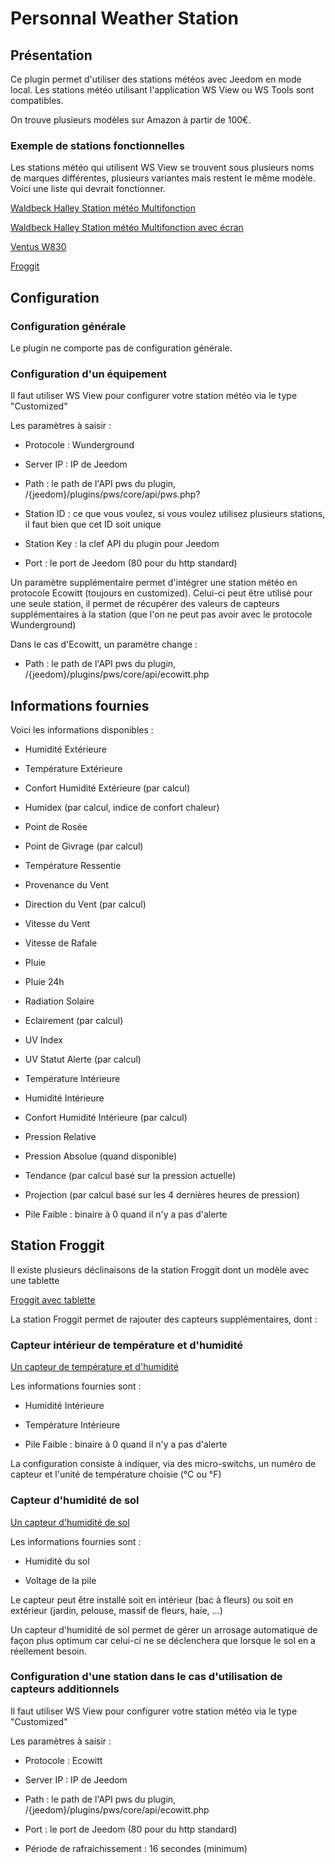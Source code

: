 # Personnal Weather Station

## Présentation

Ce plugin permet d'utiliser des stations météos avec Jeedom en mode local. Les stations météo utilisant l'application WS View ou WS Tools sont compatibles.

On trouve plusieurs modèles sur Amazon à partir de 100€.

### Exemple de stations fonctionnelles

Les stations météo qui utilisent WS View se trouvent sous plusieurs noms de marques différentes, plusieurs variantes mais restent le même modèle. Voici une liste qui devrait fonctionner.

[Waldbeck Halley Station météo Multifonction](https://amzn.to/3924BKr)

[Waldbeck Halley Station météo Multifonction avec écran](https://amzn.to/392592X)

[Ventus W830](https://amzn.to/2wacIWU)

[Froggit](https://www.amazon.fr/Froggit-DP1500-Station-syst%C3%A8me-Centre/dp/B07YDG97XF/ref=sr_1_35?)

## Configuration

### Configuration générale

Le plugin ne comporte pas de configuration générale.

### Configuration d'un équipement

Il faut utiliser WS View pour configurer votre station météo via le type "Customized"

Les paramètres à saisir :

* Protocole : Wunderground

* Server IP : IP de Jeedom

* Path : le path de l'API pws du plugin, /{jeedom}/plugins/pws/core/api/pws.php?

* Station ID : ce que vous voulez, si vous voulez utilisez plusieurs stations, il faut bien que cet ID soit unique

* Station Key : la clef API du plugin pour Jeedom

* Port : le port de Jeedom (80 pour du http standard)

Un paramètre supplémentaire permet d'intégrer une station météo en protocole Ecowitt (toujours en customized). Celui-ci peut être utilisé pour une seule station, il permet de récupérer des valeurs de capteurs supplémentaires à la station (que l'on ne peut pas avoir avec le protocole Wunderground)

Dans le cas d'Ecowitt, un paramètre change :

* Path : le path de l'API pws du plugin, /{jeedom}/plugins/pws/core/api/ecowitt.php

## Informations fournies

Voici les informations disponibles :

* Humidité Extérieure

* Température Extérieure

* Confort Humidité Extérieure (par calcul)

* Humidex (par calcul, indice de confort chaleur)

* Point de Rosée

* Point de Givrage (par calcul)

* Température Ressentie

* Provenance du Vent

* Direction du Vent (par calcul)

* Vitesse du Vent

* Vitesse de Rafale

* Pluie

* Pluie 24h

* Radiation Solaire

* Eclairement (par calcul)

* UV Index

* UV Statut Alerte (par calcul)

* Température Intérieure

* Humidité Intérieure

* Confort Humidité Intérieure (par calcul)

* Pression Relative

* Pression Absolue (quand disponible)

* Tendance (par calcul basé sur la pression actuelle)

* Projection (par calcul basé sur les 4 dernières heures de pression)

* Pile Faible : binaire à 0 quand il n'y a pas d'alerte

## Station Froggit

Il existe plusieurs déclinaisons de la station Froggit dont un modèle avec une tablette

[Froggit avec tablette](https://www.amazon.fr/Froggit-HP1000SE-Internet-Station-Serveur/dp/B07ZJK8644/ref=sr_1_2?)

La station Froggit permet de rajouter des capteurs supplémentaires, dont :

### Capteur intérieur de température et d'humidité 

[Un capteur de température et d'humidité](https://www.amazon.fr/Froggit-DP50-Thermo-hygrom%C3%A8tre-Plusieurs-canaux/dp/B0844K28MJ/ref=sr_1_7?)

Les informations fournies sont : 

* Humidité Intérieure

* Température Intérieure

* Pile Faible : binaire à 0 quand il n'y a pas d'alerte

La configuration consiste à indiquer, via des micro-switchs, un numéro de capteur et l'unité de température choisie (°C ou °F)

### Capteur d'humidité de sol

[Un capteur d'humidité de sol](https://www.amazon.fr/Froggit-DP100-Capteur-Radio-multicanal/dp/B0844KS4B2/ref=sr_1_14?)

Les informations fournies sont : 

* Humidité du sol 

* Voltage de la pile 

Le capteur peut être installé soit en intérieur (bac à fleurs) ou soit en extérieur (jardin, pelouse, massif de fleurs, haie, ...)

Un capteur d'humidité de sol permet de gérer un arrosage automatique de façon plus optimum car celui-ci ne se déclenchera que lorsque le sol en a réellement besoin.

### Configuration d'une station dans le cas d'utilisation de capteurs additionnels

Il faut utiliser WS View pour configurer votre station météo via le type "Customized"

Les paramètres à saisir :

* Protocole : Ecowitt

* Server IP : IP de Jeedom

* Path : le path de l'API pws du plugin, /{jeedom}/plugins/pws/core/api/ecowitt.php

* Port : le port de Jeedom (80 pour du http standard)

* Période de rafraichissement : 16 secondes (minimum)
